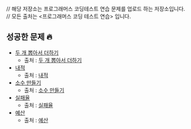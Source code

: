 // 해당 저장소는 프로그래머스 코딩테스트 연습 문제를 업로드 하는 저장소입니다.     
// 모든 출처는 <프로그래머스 코딩 테스트 연습> 입니다.

## 성공한 문제 🔥
- [두 개 뽑아서 더하기](https://github.com/m2nja201/javaStudy/blob/ba74569b199cf8b885b0ce2f2619920c4c453670/programmers/pick2Sum.java)     
  - 출처 : [두 개 뽑아서 더하기](https://programmers.co.kr/learn/courses/30/lessons/68644)
- [내적](https://github.com/m2nja201/javaStudy/blob/15711fda8cc736e4245c96c07b9d8becc31b1186/programmers/dotProduct.java)
  - 출처 : [내적](https://programmers.co.kr/learn/courses/30/lessons/70128)
- [소수 만들기](https://github.com/m2nja201/javaStudy/blob/15711fda8cc736e4245c96c07b9d8becc31b1186/programmers/makingDecimal.java)
  - 출처 : [소수 만들기](https://programmers.co.kr/learn/courses/30/lessons/12977)
- [실패율](https://github.com/m2nja201/javaStudy/blob/15711fda8cc736e4245c96c07b9d8becc31b1186/programmers/failureRate.java)
  - 출처 : [실패율](https://programmers.co.kr/learn/courses/30/lessons/42889) 
- [예산](https://github.com/m2nja201/javaStudy/blob/15711fda8cc736e4245c96c07b9d8becc31b1186/programmers/budget.java)
  - 출처 : [예산](https://programmers.co.kr/learn/courses/30/lessons/12982)
